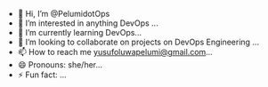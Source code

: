 - 👋 Hi, I’m @PelumidotOps
- 👀 I’m interested in anything DevOps ...
- 🌱 I’m currently learning DevOps...
- 💞️ I’m looking to collaborate on projects on DevOps Engineering ...
- 📫 How to reach me yusufoluwapelumi@gmail.com...
- 😄 Pronouns: she/her...
- ⚡ Fun fact: ...

<!---
PelumidotOps/PelumidotOps is a ✨ special ✨ repository because its `README.md` (this file) appears on your GitHub profile.
You can click the Preview link to take a look at your changes.
--->
